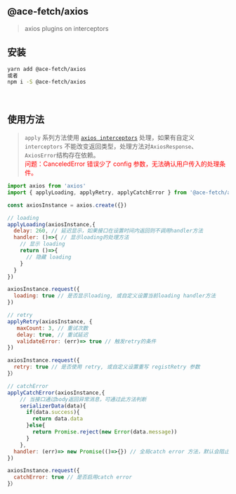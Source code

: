 ## @ace-fetch/axios

> axios plugins on interceptors

## 安装

```bash
yarn add @ace-fetch/axios
或者
npm i -S @ace-fetch/axios
```

<br>

## 使用方法

> `apply` 系列方法使用 [`axios interceptors`](https://axios-http.com/docs/interceptors) 处理，如果有自定义 `interceptors` 不能改变返回类型，处理方法对`AxiosResponse`、`AxiosError`结构存在依赖。  
> <font color="red">问题：CanceledError 错误少了 config 参数，无法确认用户传入的处理条件。</font>

```javascript
import axios from 'axios'
import { applyLoading, applyRetry, applyCatchError } from '@ace-fetch/axios'

const axiosInstance = axios.create({})

// loading
applyLoading(axiosInstance,{
  delay: 260, // 延迟显示，如果接口在设置时间内返回则不调用handler方法
  handler: ()=>{ // 显示loading的处理方法
    // 显示 loading
    return ()=>{
      // 隐藏 loading
    }
  }
})

axiosInstance.request({
  loading: true // 是否显示loading, 或自定义设置当前loading handler方法
})

// retry
applyRetry(axiosInstance, {
   maxCount: 3, // 重试次数
   delay: true, // 重试延迟
   validateError: (err)=> true // 触发retry的条件
})

axiosInstance.request({
  retry: true // 是否使用 retry, 或自定义设置重写 registRetry 参数
}）

// catchError
applyCatchError(axiosInstance,{
    // 当接口通过body返回异常消息，可通过此方法判断
    serializerData(data){
      if(data.success){
        return data.data
      }else{
        return Promise.reject(new Error(data.message))
      }
    },
  handler: (err)=> new Promise(()=>{}) // 全局catch error 方法，默认会阻止往后执行
})

axiosInstance.request({
  catchError: true // 是否启用catch error
}）

```

